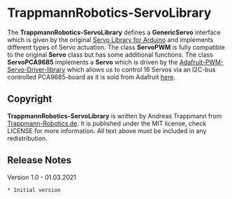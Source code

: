 # TrappmannRobotics-ServoLibrary

The **TrappmannRobotics-ServoLibrary** defines a **GenericServo** interface which is given by the original
[Servo Library for Arduino](https://github.com/arduino-libraries/Servo) and implements different types
of Servo actuation. The class **ServoPWM** is fully compatible to the original **Servo** class but has
some additional functions. The class **ServoPCA9685** implements a **Servo** which is driven by the 
[Adafruit-PWM-Servo-Driver-library](https://github.com/adafruit/Adafruit-PWM-Servo-Driver-Library)
which allows us to control 16 Servos via an I2C-bus controlled PCA9685-board
as it is sold from Adafruit [here](https://www.adafruit.com/product/815).

## Copyright
**TrappmannRobotics-ServoLibrary** is written by Andreas Trappmann from
[Trappmann-Robotics.de](https://www.trappmann-robotics.de/). It
is published under the MIT license, check LICENSE for more information.
All text above must be included in any redistribution.

## Release Notes

Version 1.0 - 01.03.2021

	* Initial version
